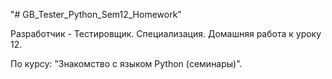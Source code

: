 "# GB_Tester_Python_Sem12_Homework" 

Разработчик - Тестировщик. Специализация. Домашняя работа к уроку 12.

По курсу: "Знакомство с языком Python (семинары)".
